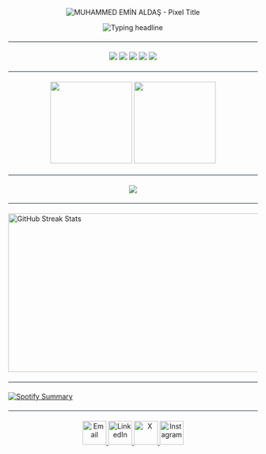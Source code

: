
<p align="center">
  <img
    src="https://readme-typing-svg.demolab.com?font=Press+Start+2P&size=24&duration=1&pause=999999999&color=38BDF8&center=true&vCenter=true&width=1200&height=70&lines=MUHAMMED+EMIN+ALDA%C5%9E"
    alt="MUHAMMED EMİN ALDAŞ - Pixel Title"
  />
</p>
<p align="center">
  <img
    src="https://readme-typing-svg.demolab.com?font=Press+Start+2P&size=14&duration=3000&pause=800&color=a1accc&center=true&vCenter=true&width=1000&lines=Software+Engineering+Student;Frontend+Developer;Always+Learning"
    alt="Typing headline"
  />
</p>

<hr style="border: 0; height: 1px; background: #1e293b; margin: 20px 0;" />

<p align="center">
  <!-- 🔵 Lacivert Arka Plan - Mavi Tonlar -->
  <img src="https://skillicons.dev/icons?i=ts,react,nextjs,postgres,sqlite" />

  <!-- 🟡 Lacivert Arka Plan - Sarı / Turuncu Tonlar -->
  <img src="https://skillicons.dev/icons?i=js,redis" />

  <!-- 🟢 Lacivert Arka Plan - Yeşil Tonlar -->
  <img src="https://skillicons.dev/icons?i=angular,tailwind,nodejs,express,mongodb" />

  <!-- 🟣 Lacivert Arka Plan - Mor & Koyu Tonlar -->
  <img src="https://skillicons.dev/icons?i=python,java,cpp,flask,fastapi,django,mysql" />

  <!-- 🎨 Düz Renk Arka Planlılar -->
  <img src="https://skillicons.dev/icons?i=docker,git,github,linux,nginx,postman,vscode,figma" />
</p>

<hr style="border: 0; height: 1px; background: #1e293b; margin: 20px 0;" />

<div align="center">
  <!-- GitHub Stats -->
  <img height="165" src="https://github-readme-stats.vercel.app/api?username=eminaldas&show_icons=true&theme=tokyonight&hide_border=true&title_color=38bdf8&icon_color=38bdf8&text_color=94a3b8&bg_color=0d1117" />
  
  <!-- Streak Stats -->
  <img height="165" src="https://streak-stats.demolab.com?user=eminaldas&theme=tokyonight&hide_border=true&ring=38bdf8&currStreakLabel=38bdf8&sideLabels=94a3b8&background=0d1117" />
  
</div>
<hr style="border: 0; height: 1px; background: #1e293b; margin: 20px 0;" />


<p align="center">
  <img src="https://github-profile-trophy.vercel.app/?username=eminaldas&theme=algolia&no-bg=false&no-frame=true&column=6&title=Commits,PullRequest,Repositories,Stars,Followers,Issues" />
</p>
<hr style="border: 0; height: 1px; background: #1e293b; margin: 20px 0;" />


<a href="https://github-streak-stats-gray.vercel.app/user/eminaldas">
  <img src="https://github-streak-stats-gray.vercel.app/api/github/eminaldas/svg" alt="GitHub Streak Stats" width="1000" height="320" />
</a>
<hr style="border: 0; height: 1px; background: #1e293b; margin: 20px 0;" />

[![Spotify Summary](https://spotify-for-readme-pi.vercel.app/api/spotify/31af5d6djtktyhfpk4glrdogbqaq)](https://open.spotify.com/user/31af5d6djtktyhfpk4glrdogbqaq)
 <hr style="border: 0; height: 1px; background: #1e293b; margin: 20px 0;" />
           
<p align="center">
  <a href="mailto:eminaldas575@gmail.com">
    <img src="https://skillicons.dev/icons?i=gmail" width="48" alt="Email"/>
  </a>
  <a href="https://www.linkedin.com/in/muhammedeminaldas">
    <img src="https://skillicons.dev/icons?i=linkedin" width="48" alt="LinkedIn"/>
  </a>
  <a href="https://x.com/AldsEmin">
    <img src="https://skillicons.dev/icons?i=twitter" width="48" alt="X"/>
  </a>
  <a href="https://www.instagram.com/eminalds/">
    <img src="https://skillicons.dev/icons?i=instagram" width="48" alt="Instagram"/>
  </a>
</p>


